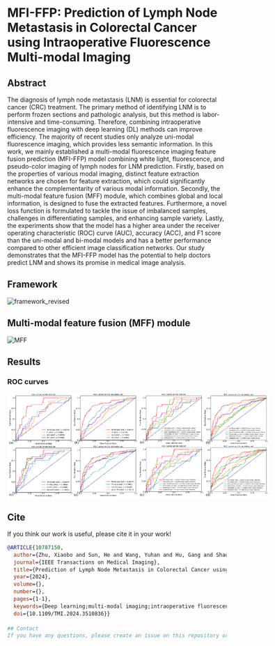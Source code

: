 # MFI-FFP: Prediction of Lymph Node Metastasis in Colorectal Cancer using Intraoperative Fluorescence Multi-modal Imaging

## Abstract 

The diagnosis of lymph node metastasis (LNM) is essential for colorectal cancer (CRC) treatment. The primary method of identifying LNM is to perform frozen sections and pathologic analysis, but this method is labor-intensive and time-consuming. Therefore, combining intraoperative fluorescence imaging with deep learning (DL) methods can improve efficiency. The majority of recent studies only analyze uni-modal fluorescence imaging, which provides less semantic information. In this work, we mainly established a multi-modal fluorescence imaging feature fusion prediction (MFI-FFP) model combining white light, fluorescence, and pseudo-color imaging of lymph nodes for LNM prediction. Firstly, based on the properties of various modal imaging, distinct feature extraction networks are chosen for feature extraction, which could significantly enhance the complementarity of various modal information. Secondly, the multi-modal feature fusion (MFF) module, which combines global and local information, is designed to fuse the extracted features. Furthermore, a novel loss function is formulated to tackle the issue of imbalanced samples, challenges in differentiating samples, and enhancing sample variety. Lastly, the experiments show that the model has a higher area under the receiver operating characteristic (ROC) curve (AUC), accuracy (ACC), and F1 score than the uni-modal and bi-modal models and has a better performance compared to other efficient image classification networks. Our study demonstrates that the MFI-FFP model has the potential to help doctors predict LNM and shows its promise in medical image analysis.
## Framework
![framework_revised](https://github.com/user-attachments/assets/ae1b49ab-4e49-452e-b858-09616f3c0aff)
## Multi-modal feature fusion (MFF) module
![MFF](https://github.com/user-attachments/assets/12741fa3-aa3a-437c-9fd2-fe05704e3e69)
## Results
### ROC curves
<div style="display: flex; justify-content: space-around;">
    <img src="https://github.com/Emibobo/MFI-FFP/blob/main/figures/ROC_1.png" alt="Image 1" width="300"/>
    <img src="https://github.com/Emibobo/MFI-FFP/blob/main/figures/ROC_2.png" alt="Image 2" width="300"/>
</div>

## Cite
If you think our work is useful, please cite it in your work!

```bibtex
@ARTICLE{10787150,
  author={Zhu, Xiaobo and Sun, He and Wang, Yuhan and Hu, Gang and Shao, Lizhi and Zhang, Song and Liu, Fucheng and Chi, Chongwei and He, Kunshan and Tang, Jianqiang and An, Yu and Tian, Jie and Liu, Zhenyu},
  journal={IEEE Transactions on Medical Imaging}, 
  title={Prediction of Lymph Node Metastasis in Colorectal Cancer using Intraoperative Fluorescence Multi-modal Imaging}, 
  year={2024},
  volume={},
  number={},
  pages={1-1},
  keywords={Deep learning;multi-modal imaging;intraoperative fluorescence imaging;colorectal cancer;lymph node metastasis prediction},
  doi={10.1109/TMI.2024.3510836}}

## Contact
If you have any questions, please create an issue on this repository or contact me at emibobo.zxb@gmail.com
